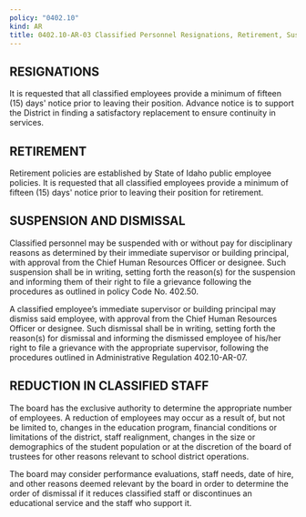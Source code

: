 ```yaml
---
policy: "0402.10"
kind: AR
title: 0402.10-AR-03 Classified Personnel Resignations, Retirement, Suspension and Dismissal
---
```


## RESIGNATIONS

It is requested that all classified employees provide a minimum of fifteen (15) days' notice prior to leaving their position.  Advance notice is to support the District in finding a satisfactory replacement to ensure continuity in services.

## RETIREMENT

Retirement policies are established by State of Idaho public employee policies. It is requested that all classified employees provide a minimum of fifteen (15) days' notice prior to leaving their position for retirement.

## SUSPENSION AND DISMISSAL

Classified personnel may be suspended with or without pay for disciplinary reasons as determined by their immediate supervisor or building principal, with approval from the Chief Human Resources Officer or designee.  Such suspension shall be in writing, setting forth the reason(s) for the suspension and informing them of their right to file a grievance following the procedures as outlined in policy Code No. 402.50.
 
A classified employee’s immediate supervisor or building principal may dismiss said employee, with approval from the Chief Human Resources Officer or designee.  Such dismissal shall be in writing, setting forth the reason(s) for dismissal and informing the dismissed employee of his/her right to file a grievance with the appropriate supervisor, following the procedures outlined in Administrative Regulation 402.10-AR-07.

## REDUCTION IN CLASSIFIED STAFF

The board has the exclusive authority to determine the appropriate number of employees. A reduction of employees may occur as a result of, but not be limited to, changes in the education program, financial conditions or limitations of the district, staff realignment, changes in the size or demographics of the student population or at the discretion of the board of trustees for other reasons relevant to school district operations.

The board may consider performance evaluations, staff needs, date of hire, and other reasons deemed relevant by the board in order to determine the order of dismissal if it reduces classified staff or discontinues an educational service and the staff who support it.